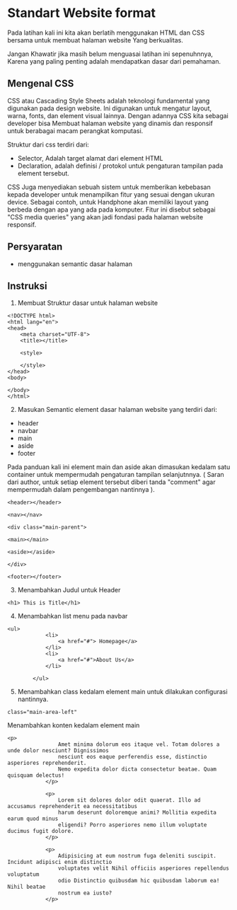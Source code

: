 # Standart Website format

Pada latihan kali ini kita akan berlatih menggunakan HTML dan CSS bersama untuk membuat halaman website Yang berkualitas.

Jangan Khawatir jika masih belum menguasai latihan ini sepenuhnnya, Karena yang paling penting adalah mendapatkan dasar dari pemahaman.

## Mengenal CSS 
CSS atau Cascading Style Sheets adalah teknologi fundamental yang digunakan pada design website. Ini digunakan untuk mengatur layout, warna, fonts, dan element visual lainnya. Dengan adannya CSS kita sebagai developer bisa Membuat halaman website yang dinamis dan responsif untuk berabagai macam perangkat komputasi.

Struktur dari css terdiri dari:
- Selector, Adalah target alamat dari element HTML
- Declaration, adalah definisi / protokol untuk pengaturan tampilan pada element tersebut. 

CSS Juga menyediakan sebuah sistem untuk memberikan kebebasan kepada developer untuk menampilkan fitur yang sesuai dengan ukuran device. Sebagai contoh, untuk Handphone akan memiliki layout yang berbeda dengan apa yang ada pada komputer. Fitur ini disebut sebagai "CSS media queries" yang akan jadi fondasi pada halaman website responsif.

## Persyaratan
- menggunakan semantic dasar halaman

## Instruksi

1. Membuat Struktur dasar untuk halaman website 

```
<!DOCTYPE html>
<html lang="en">
<head>
    <meta charset="UTF-8">
    <title></title>

    <style>

    </style>
</head>
<body>
    
</body>
</html>

```

2. Masukan Semantic element dasar halaman website yang terdiri dari:

- header 
- navbar 
- main 
- aside
- footer

Pada panduan kali ini element main dan aside akan dimasukan kedalam satu container untuk mempermudah pengaturan tampilan selanjutnnya. ( Saran dari author, untuk setiap element tersebut diberi tanda "comment" agar mempermudah dalam pengembangan nantinnya ).

```
<header></header>

<nav></nav>

<div class="main-parent">

<main></main>

<aside></aside>

</div>

<footer></footer>
```

3. Menambahkan Judul untuk Header

```
<h1> This is Title</h1>
```

4. Menambahkan list menu pada navbar 

```
<ul>
            <li>
                <a href="#"> Homepage</a>
            </li>
            <li>
                <a href="#">About Us</a>
            </li>

        </ul>
```

5. Menambahkan class kedalam element main untuk dilakukan configurasi nantinnya.
```
class="main-area-left"
```

Menambahkan konten kedalam element main
```
<p>
                Amet minima dolorum eos itaque vel. Totam dolores a unde dolor nesciunt? Dignissimos
                nesciunt eos eaque perferendis esse, distinctio asperiores reprehenderit.
                Nemo expedita dolor dicta consectetur beatae. Quam quisquam delectus!
            </p>

            <p>
                Lorem sit dolores dolor odit quaerat. Illo ad accusamus reprehenderit ea necessitatibus
                harum deserunt doloremque animi? Mollitia expedita earum quod minus
                eligendi? Porro asperiores nemo illum voluptate ducimus fugit dolore.
            </p>

            <p>
                Adipisicing at eum nostrum fuga deleniti suscipit. Incidunt adipisci enim distinctio
                voluptates velit Nihil officiis asperiores repellendus voluptatum
                odio Distinctio quibusdam hic quibusdam laborum ea! Nihil beatae
                nostrum ea iusto?
            </p>
```



